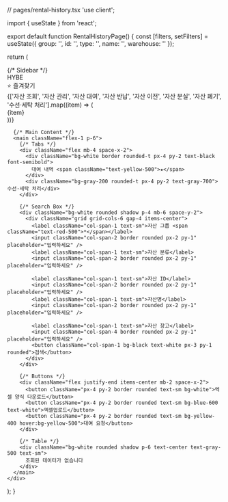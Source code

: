 // pages/rental-history.tsx
'use client';

import { useState } from 'react';

export default function RentalHistoryPage() {
  const [filters, setFilters] = useState({
    group: '',
    id: '',
    type: '',
    name: '',
    warehouse: ''
  });

  return (
    <div className="min-h-screen bg-gray-100 flex">
      {/* Sidebar */}
      <aside className="w-64 bg-black text-white p-4">
        <div className="text-2xl font-bold mb-6">HYBE</div>
        <div className="text-sm mb-2">⭐ 즐겨찾기</div>
        <nav className="space-y-1 text-sm">
          {['자산 조회', '자산 관리', '자산 대여', '자산 반납', '자산 이전', '자산 분실', '자산 폐기', '수선·세탁 처리'].map((item) => (
            <div key={item} className="py-1 hover:bg-gray-700 px-2 rounded">{item}</div>
          ))}
        </nav>
      </aside>

      {/* Main Content */}
      <main className="flex-1 p-6">
        {/* Tabs */}
        <div className="flex mb-4 space-x-2">
          <div className="bg-white border rounded-t px-4 py-2 text-black font-semibold">
            대여 내역 <span className="text-yellow-500">★</span>
          </div>
          <div className="bg-gray-200 rounded-t px-4 py-2 text-gray-700">수선·세탁 처리</div>
        </div>

        {/* Search Box */}
        <div className="bg-white rounded shadow p-4 mb-6 space-y-2">
          <div className="grid grid-cols-6 gap-4 items-center">
            <label className="col-span-1 text-sm">자산 그룹 <span className="text-red-500">*</span></label>
            <input className="col-span-2 border rounded px-2 py-1" placeholder="입력하세요" />
            <label className="col-span-1 text-sm">자산 분류</label>
            <input className="col-span-2 border rounded px-2 py-1" placeholder="입력하세요" />
            
            <label className="col-span-1 text-sm">자산 ID</label>
            <input className="col-span-2 border rounded px-2 py-1" placeholder="입력하세요" />
            <label className="col-span-1 text-sm">자산명</label>
            <input className="col-span-2 border rounded px-2 py-1" placeholder="입력하세요" />

            <label className="col-span-1 text-sm">자산 창고</label>
            <input className="col-span-4 border rounded px-2 py-1" placeholder="입력하세요" />
            <button className="col-span-1 bg-black text-white px-3 py-1 rounded">검색</button>
          </div>
        </div>

        {/* Buttons */}
        <div className="flex justify-end items-center mb-2 space-x-2">
          <button className="px-4 py-2 border rounded text-sm bg-white">엑셀 양식 다운로드</button>
          <button className="px-4 py-2 border rounded text-sm bg-blue-600 text-white">엑셀업로드</button>
          <button className="px-4 py-2 border rounded text-sm bg-yellow-400 hover:bg-yellow-500">대여 요청</button>
        </div>

        {/* Table */}
        <div className="bg-white rounded shadow p-6 text-center text-gray-500 text-sm">
          조회된 데이터가 없습니다
        </div>
      </main>
    </div>
  );
}
